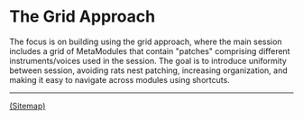# The Grid Approach

The focus is on building using the grid approach, where the main session includes a grid of MetaModules that contain "patches" comprising different instruments/voices used in the session. The goal is to introduce uniformity between session, avoiding rats nest patching, increasing organization, and making it easy to navigate across modules using shortcuts.

---

[(Sitemap)](https://github.com/way-of-the-sunvox/Way-of-the-SunVox/blob/master/Sitemap.md)
